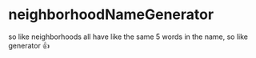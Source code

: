 # neighborhoodNameGenerator
so like neighborhoods all have like the same 5 words in the name, so like generator 👍
